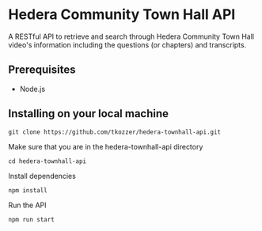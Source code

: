 # Hedera Community Town Hall API

A RESTful API to retrieve and search through Hedera Community Town Hall video's information including the questions (or chapters) and transcripts.

## Prerequisites

- Node.js

## Installing on your local machine

    git clone https://github.com/tkozzer/hedera-townhall-api.git

Make sure that you are in the hedera-townhall-api directory

    cd hedera-townhall-api

Install dependencies

    npm install

Run the API

    npm run start
